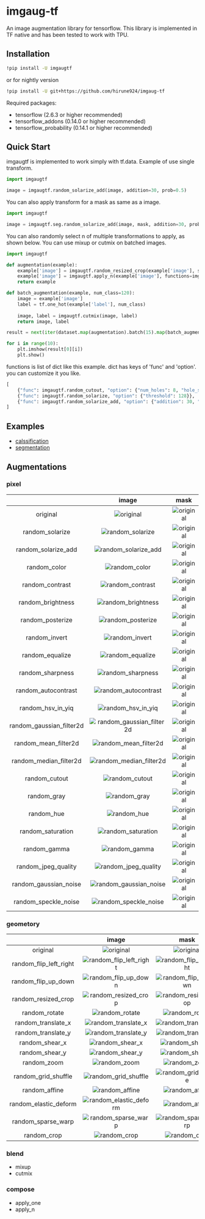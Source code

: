 # imgaug-tf

An image augmentation library for tensorflow. 
This library is implemented in TF native and has been tested to work with TPU.

## Installation

```bash
!pip install -U imgaugtf
```
or for nightly version
```bash
!pip install -U git+https://github.com/hirune924/imgaug-tf
```
Required packages:
- tensorflow (2.6.3 or higher recommended)
- tensorflow_addons (0.14.0 or higher recommended)
- tensorflow_probability (0.14.1 or higher recommended)

## Quick Start
imgaugtf is implemented to work simply with tf.data.
Example of use single transform.
```python
import imgaugtf

image = imgaugtf.random_solarize_add(image, addition=30, prob=0.5)
```
You can also apply transform for a mask as same as a image.
```python
import imgaugtf

image = imgaugtf.seg.random_solarize_add(image, mask, addition=30, prob=0.5)
```
You can also randomly select n of multiple transformations to apply, as shown below. You can use mixup or cutmix on batched images.
```python
import imgaugtf

def augmentation(example):
    example['image'] = imgaugtf.random_resized_crop(example['image'], size=[256, 256], prob=1.0)
    example['image'] = imgaugtf.apply_n(example['image'], functions=imgaugtf.OPERATORS, num_ops=2, prob=1.0)
    return example

def batch_augmentation(example, num_class=120):
    image = example['image']
    label = tf.one_hot(example['label'], num_class)
    
    image, label = imgaugtf.cutmix(image, label)
    return image, label

result = next(iter(dataset.map(augmentation).batch(15).map(batch_augmentation)))

for i in range(10):
    plt.imshow(result[0][i])
    plt.show()
```
functions is list of dict like this example. dict has keys of 'func' and 'option'. you can customize it you like.
```python
[
    {"func": imgaugtf.random_cutout, "option": {"num_holes": 8, "hole_size": 20, "replace": 0}},
    {"func": imgaugtf.random_solarize, "option": {"threshold": 128}},
    {"func": imgaugtf.random_solarize_add, "option": {"addition": 30, "threshold": 128}},
]
```
## Examples
* [calssification](./examples/train_classification.py)
* [segmentation](./examples/train_segmentation.py)

## Augmentations
### pixel
|  | image | mask |
| :---: | :---: | :---: |
| original | ![original](./images/deer_org.png) | ![original](./images/deer_mask_org.png) |
| random_solarize | ![random_solarize](./images/random_solarize.png) | ![original](./images/deer_mask_org.png) |
| random_solarize_add | ![random_solarize_add](./images/random_solarize_add.png) | ![original](./images/deer_mask_org.png) |
| random_color |![random_color](./images/random_color.png) | ![original](./images/deer_mask_org.png) |
| random_contrast |![random_contrast](./images/random_contrast.png) | ![original](./images/deer_mask_org.png) |
| random_brightness | ![random_brightness](./images/random_brightness.png)| ![original](./images/deer_mask_org.png) |
| random_posterize |![random_posterize](./images/random_posterize.png) | ![original](./images/deer_mask_org.png) |
| random_invert |![random_invert](./images/random_invert.png) |![original](./images/deer_mask_org.png)  |
| random_equalize | ![random_equalize](./images/random_equalize.png) | ![original](./images/deer_mask_org.png) |
| random_sharpness |![random_sharpness](./images/random_sharpness.png) | ![original](./images/deer_mask_org.png) |
| random_autocontrast | ![random_autocontrast](./images/random_autocontrast.png) | ![original](./images/deer_mask_org.png) |
| random_hsv_in_yiq |![random_hsv_in_yiq](./images/random_hsv_in_yiq.png) | ![original](./images/deer_mask_org.png) |
| random_gaussian_filter2d |![random_gaussian_filter2d](./images/random_gaussian_filter2d.png) | ![original](./images/deer_mask_org.png) |
| random_mean_filter2d | ![random_mean_filter2d](./images/random_mean_filter2d.png)| ![original](./images/deer_mask_org.png) |
| random_median_filter2d |![random_median_filter2d](./images/random_median_filter2d.png) | ![original](./images/deer_mask_org.png) |
| random_cutout | ![random_cutout](./images/random_cutout.png) | ![original](./images/deer_mask_org.png) |
| random_gray | ![random_gray](./images/random_gray.png) | ![original](./images/deer_mask_org.png) |
| random_hue | ![random_hue](./images/random_hue.png) | ![original](./images/deer_mask_org.png) |
| random_saturation | ![random_saturation](./images/random_saturation.png) | ![original](./images/deer_mask_org.png) |
| random_gamma | ![random_gamma](./images/random_gamma.png) | ![original](./images/deer_mask_org.png) |
| random_jpeg_quality | ![random_jpeg_quality](./images/random_jpeg_quality.png) | ![original](./images/deer_mask_org.png) |
| random_gaussian_noise | ![random_gaussian_noise](./images/random_gaussian_noise.png) | ![original](./images/deer_mask_org.png) |
| random_speckle_noise | ![random_speckle_noise](./images/random_speckle_noise.png) | ![original](./images/deer_mask_org.png) |



### geometory
|  | image | mask |
| :---: | :---: | :---: |
| original | ![original](./images/deer_org.png) | ![original](./images/deer_mask_org.png) |
| random_flip_left_right | ![random_flip_left_right](./images/random_flip_left_right.png) | ![random_flip_left_right](./images/random_flip_left_right_mask.png) |
| random_flip_up_down | ![random_flip_up_down](./images/random_flip_up_down.png) | ![random_flip_up_down](./images/random_flip_up_down_mask.png) |
| random_resized_crop | ![random_resized_crop](./images/random_resized_crop.png) | ![random_resized_crop](./images/random_resized_crop_mask.png) |
| random_rotate | ![random_rotate](./images/random_rotate.png) | ![random_rotate](./images/random_rotate_mask.png) |
| random_translate_x | ![random_translate_x](./images/random_translate_x.png) | ![random_translate_x](./images/random_translate_x_mask.png) |
| random_translate_y | ![random_translate_y](./images/random_translate_y.png) | ![random_translate_y](./images/random_translate_y_mask.png) |
| random_shear_x | ![random_shear_x](./images/random_shear_x.png) | ![random_shear_x](./images/random_shear_x_mask.png) |
| random_shear_y | ![random_shear_y](./images/random_shear_y.png) | ![random_shear_y](./images/random_shear_y_mask.png) |
| random_zoom | ![random_zoom](./images/random_zoom.png) | ![random_zoom](./images/random_zoom_mask.png) |
| random_grid_shuffle | ![random_grid_shuffle](./images/random_grid_shuffle.png) | ![random_grid_shuffle](./images/random_grid_shuffle_mask.png) |
| random_affine | ![random_affine](./images/random_affine.png) | ![random_affine](./images/random_affine_mask.png) |
| random_elastic_deform | ![random_elastic_deform](./images/random_elastic_deform.png) | ![random_affine](./images/random_elastic_deform_mask.png) |
| random_sparse_warp | ![random_sparse_warp](./images/random_sparse_warp.png) | ![random_sparse_warp](./images/random_sparse_warp_mask.png) |
| random_crop | ![random_crop](./images/random_crop.png) | ![random_crop](./images/random_crop_mask.png) |

### blend
* mixup
* cutmix

### compose
* apply_one
* apply_n

